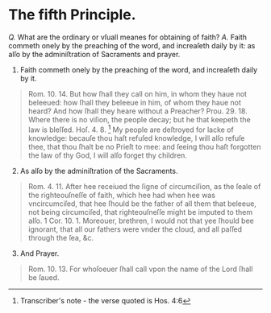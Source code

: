 # The fifth Principle.

*Q.* What are the ordinary or vſuall meanes for obtaining of faith?
*A.* Faith commeth onely by the preaching of the word, and increaſeth daily by it: as alſo by the adminiſtration of Sacraments and prayer.

1. Faith commeth onely by the preaching of the word, and increaſeth daily by it.
  > Rom. 10. 14. But how ſhall they call on him, in whom they haue not beleeued: how ſhall they beleeue in him, of whom they haue not heard? And how ſhall they heare without a Preacher?
  > Prou. 29. 18. Where there is no viſion, the people decay; but he that keepeth the law is bleſſed.
  > Hoſ. 4. 8. [^1] My people are deſtroyed for lacke of knowledge: becauſe thou haſt refuſed knowledge, I will alſo refuſe thee, that thou ſhalt be no Prieſt to mee: and ſeeing thou haſt forgotten the law of thy God, I will alſo forget thy children.
2. As alſo by the adminiſtration of the Sacraments.
  > Rom. 4. 11. After hee receiued the ſigne of circumciſion, as the ſeale of the righteouſneſſe of faith, which hee had when hee was vncircumciſed, that hee ſhould be the father of all them that beleeue, not being circumciſed, that righteouſneſſe might be imputed to them alſo.
  > 1 Cor. 10. 1. Moreouer, brethren, I would not that yee ſhould bee ignorant, that all our fathers were vnder the cloud, and all paſſed through the ſea, &c.
3. And Prayer.
  > Rom. 10. 13. For whoſoeuer ſhall call vpon the name of the Lord ſhall be ſaued.

[^1]: Transcriber's note - the verse quoted is Hos. 4:6